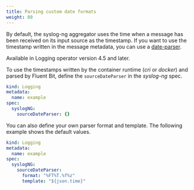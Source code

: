 ```yaml
---
title: Parsing custom date formats
weight: 80
---
```


By default, the syslog-ng aggregator uses the time when a message has been received on its input source as the timestamp. If you want to use the timestamp written in the message metadata, you can use a [date-parser](https://axoflow.com/docs/axosyslog-core/chapter-parsers/date-parser/date-parser-options/).

Available in Logging operator version 4.5 and later.

To use the timestamps written by the container runtime (_cri_ or _docker_) and parsed by Fluent Bit, define the `sourceDateParser` in the _syslog-ng_ spec.

```yaml
kind: Logging
metadata:
  name: example
spec:
  syslogNG:
    sourceDateParser: {}
```

You can also define your own parser format and template. The following example shows the default values.

```yaml
kind: Logging
metadata:
  name: example
spec:
  syslogNG:
    sourceDateParser:
      format: "%FT%T.%f%z"
      template: "${json.time}"
```
